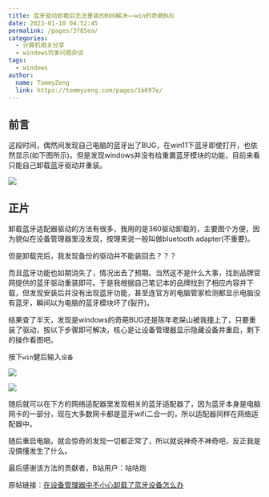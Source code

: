 ```yaml
---
title: 蓝牙驱动卸载后无法重装的BUG解决——win的奇葩BUG
date: 2023-01-10 04:52:45
permalink: /pages/3f85ea/
categories:
  - 计算机相关分享
  - windows坑爹问题杂谈
tags:
  - windows
author: 
  name: TommyZeng
  link: https://tommyzeng.com/pages/1b697e/
---
```


## 前言

这段时间，偶然间发现自己电脑的蓝牙出了BUG，在win11下蓝牙即使打开，也依然显示(如下图所示)。但是发现windows并没有给重置蓝牙模块的功能，目前来看只能自己卸载蓝牙驱动并重装。<!-- more -->

![](https://cdn.jsdelivr.net/gh/TommyZeng777/picgo/img/202301100456919.png)





## 正片

卸载蓝牙适配器驱动的方法有很多，我用的是360驱动卸载的，主要图个方便，因为貌似在设备管理器里没发现，按理来说一般叫做bluetooth adapter(不重要)。

但是卸载完后，我发现备份的驱动并不能装回去？？？

而且蓝牙功能也如期消失了，情况出去了预期。当然这不是什么大事，找到品牌官网提供的蓝牙驱动重装即可。于是我根据自己笔记本的品牌找到了相应内容并下载，但发现安装后并没有出现蓝牙功能，甚至连官方的电脑管家检测都显示电脑没有蓝牙，瞬间以为电脑的蓝牙模块坏了(裂开)。

结果查了半天，发现是windows的奇葩BUG还是陈年老屎山被我撞上了，只要重装了驱动，按以下步骤即可解决，核心是让设备管理器显示隐藏设备并重启，剩下的操作看图吧。

按下`win`健后输入`设备`

![](https://cdn.jsdelivr.net/gh/TommyZeng777/picgo/img/202301100614795.png)

![](https://cdn.jsdelivr.net/gh/TommyZeng777/picgo/img/202301100619255.png)



随后就可以在下方的网络适配器里发现相关的蓝牙适配器了，因为蓝牙本身是电脑网卡的一部分，现在大多数网卡都是蓝牙wifi二合一的，所以适配器同样在网络适配器中。

随后重启电脑，就会惊奇的发现一切都正常了，所以就说神奇不神奇吧，反正我是没搞懂发生了什么。

最后感谢该方法的贡献者，B站用户：咕咕炮

原帖链接：[在设备管理器中不小心卸载了蓝牙设备怎么办]( https://b23.tv/xi3pQXm)